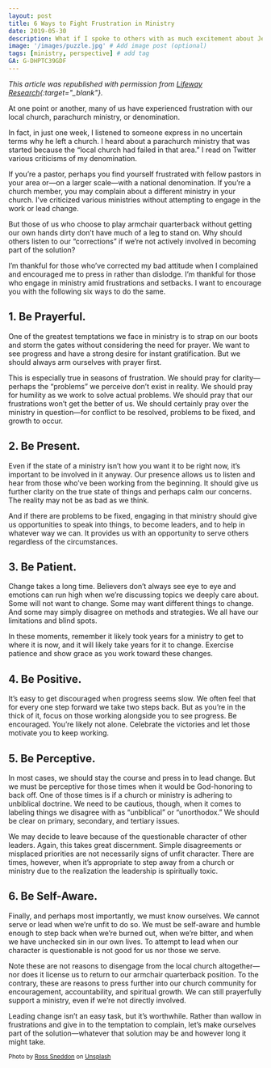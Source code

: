 ```yaml
---
layout: post
title: 6 Ways to Fight Frustration in Ministry
date: 2019-05-30
description: What if I spoke to others with as much excitement about Jesus as I do about a host of other things? # Add post description (optional)
image: '/images/puzzle.jpg' # Add image post (optional)
tags: [ministry, perspective] # add tag
GA: G-DHPTC39GDF
---
```

*This article was republished with permission from [Lifeway Research](https://research.lifeway.com/2019/05/13/be-part-of-the-solution/){:target="_blank"}.*

At one point or another, many of us have experienced frustration with our local church, parachurch ministry, or denomination.

In fact, in just one week, I listened to someone express in no uncertain terms why he left a church. I heard about a parachurch ministry that was started because the “local church had failed in that area.” I read on Twitter various criticisms of my denomination.

If you’re a pastor, perhaps you find yourself frustrated with fellow pastors in your area or—on a larger scale—with a national denomination. If you’re a church member, you may complain about a different ministry in your church. I’ve criticized various ministries without attempting to engage in the work or lead change.

But those of us who choose to play armchair quarterback without getting our own hands dirty don’t have much of a leg to stand on. Why should others listen to our “corrections” if we’re not actively involved in becoming part of the solution?

I’m thankful for those who’ve corrected my bad attitude when I complained and encouraged me to press in rather than dislodge. I’m thankful for those who engage in ministry amid frustrations and setbacks. I want to encourage you with the following six ways to do the same.

## 1. Be Prayerful.

One of the greatest temptations we face in ministry is to strap on our boots and storm the gates without considering the need for prayer. We want to see progress and have a strong desire for instant gratification. But we should always arm ourselves with prayer first.

This is especially true in seasons of frustration. We should pray for clarity—perhaps the “problems” we perceive don’t exist in reality. We should pray for humility as we work to solve actual problems. We should pray that our frustrations won’t get the better of us. We should certainly pray over the ministry in question—for conflict to be resolved, problems to be fixed, and growth to occur.

## 2. Be Present.

Even if the state of a ministry isn’t how you want it to be right now, it’s important to be involved in it anyway. Our presence allows us to listen and hear from those who’ve been working from the beginning. It should give us further clarity on the true state of things and perhaps calm our concerns. The reality may not be as bad as we think.

And if there are problems to be fixed, engaging in that ministry should give us opportunities to speak into things, to become leaders, and to help in whatever way we can. It provides us with an opportunity to serve others regardless of the circumstances.

## 3. Be Patient.

Change takes a long time. Believers don’t always see eye to eye and emotions can run high when we’re discussing topics we deeply care about. Some will not want to change. Some may want different things to change. And some may simply disagree on methods and strategies. We all have our limitations and blind spots.

In these moments, remember it likely took years for a ministry to get to where it is now, and it will likely take years for it to change. Exercise patience and show grace as you work toward these changes.

## 4. Be Positive.

It’s easy to get discouraged when progress seems slow. We often feel that for every one step forward we take two steps back. But as you’re in the thick of it, focus on those working alongside you to see progress. Be encouraged. You’re likely not alone. Celebrate the victories and let those motivate you to keep working.

## 5. Be Perceptive.

In most cases, we should stay the course and press in to lead change. But we must be perceptive for those times when it would be God-honoring to back off. One of those times is if a church or ministry is adhering to unbiblical doctrine. We need to be cautious, though, when it comes to labeling things we disagree with as “unbiblical” or “unorthodox.” We should be clear on primary, secondary, and tertiary issues.

We may decide to leave because of the questionable character of other leaders. Again, this takes great discernment. Simple disagreements or misplaced priorities are not necessarily signs of unfit character. There are times, however, when it’s appropriate to step away from a church or ministry due to the realization the leadership is spiritually toxic.

## 6. Be Self-Aware.

Finally, and perhaps most importantly, we must know ourselves. We cannot serve or lead when we’re unfit to do so. We must be self-aware and humble enough to step back when we’re burned out, when we’re bitter, and when we have unchecked sin in our own lives. To attempt to lead when our character is questionable is not good for us nor those we serve.

Note these are not reasons to disengage from the local church altogether—nor does it license us to return to our armchair quarterback position. To the contrary, these are reasons to press further into our church community for encouragement, accountability, and spiritual growth. We can still prayerfully support a ministry, even if we’re not directly involved.

Leading change isn’t an easy task, but it’s worthwhile. Rather than wallow in frustrations and give in to the temptation to complain, let’s make ourselves part of the solution—whatever that solution may be and however long it might take.

<sub>Photo by <a href="https://unsplash.com/@rosssneddon?utm_content=creditCopyText&utm_medium=referral&utm_source=unsplash">Ross Sneddon</a> on <a href="https://unsplash.com/photos/person-holding-jigsaw-puzzle-piece-sWlDOWk0Jp8?utm_content=creditCopyText&utm_medium=referral&utm_source=unsplash">Unsplash</a></sub>
  
